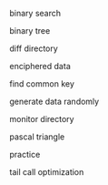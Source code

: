binary search 

binary tree 

diff directory

enciphered data 

find common key

generate data randomly 

monitor directory 

pascal triangle

practice

tail call optimization
